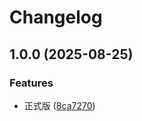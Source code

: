 # Changelog

## 1.0.0 (2025-08-25)


### Features

* 正式版 ([8ca7270](https://github.com/callacat/cfst-client/commit/8ca72703815a15410b330df25c8872a25849938c))
